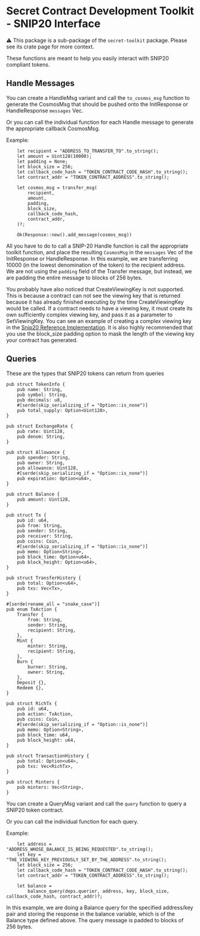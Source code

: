 # Secret Contract Development Toolkit - SNIP20 Interface

⚠️ This package is a sub-package of the `secret-toolkit` package. Please see its crate page for more context.

These functions are meant to help you easily interact with SNIP20 compliant tokens.  

## Handle Messages

You can create a HandleMsg variant and call the `to_cosmos_msg` function to generate the CosmosMsg that should be pushed onto the InitResponse or HandleResponse `messages` Vec.

Or you can call the individual function for each Handle message to generate the appropriate callback CosmosMsg.

Example:

```ignore
    let recipient = "ADDRESS_TO_TRANSFER_TO".to_string();
    let amount = Uint128(10000);
    let padding = None;
    let block_size = 256;
    let callback_code_hash = "TOKEN_CONTRACT_CODE_HASH".to_string();
    let contract_addr = "TOKEN_CONTRACT_ADDRESS".to_string();

    let cosmos_msg = transfer_msg(
        recipient,
        amount,
        padding,
        block_size,
        callback_code_hash,
        contract_addr,
    )?;

    Ok(Response::new().add_message(cosmos_msg))
```

All you have to do to call a SNIP-20 Handle function is call the appropriate toolkit function, and place the resulting `CosmosMsg` in the `messages` Vec of the InitResponse or HandleResponse.  In this example, we are transferring 10000 (in the lowest denomination of the token) to the recipient address.  We are not using the `padding` field of the Transfer message, but instead, we are padding the entire message to blocks of 256 bytes.

You probably have also noticed that CreateViewingKey is not supported.  This is because a contract can not see the viewing key that is returned because it has already finished executing by the time CreateViewingKey would be called.  If a contract needs to have a viewing key, it must create its own sufficiently complex viewing key, and pass it as a parameter to SetViewingKey. You can see an example of creating a complex viewing key in the [Snip20 Reference Implementation](http://github.com/enigmampc/snip20-reference-impl).  It is also highly recommended that you use the block_size padding option to mask the length of the viewing key your contract has generated.

## Queries

These are the types that SNIP20 tokens can return from queries

```ignore
pub struct TokenInfo {
    pub name: String,
    pub symbol: String,
    pub decimals: u8,
    #[serde(skip_serializing_if = "Option::is_none")]
    pub total_supply: Option<Uint128>,
}

pub struct ExchangeRate {
    pub rate: Uint128,
    pub denom: String,
}

pub struct Allowance {
    pub spender: String,
    pub owner: String,
    pub allowance: Uint128,
    #[serde(skip_serializing_if = "Option::is_none")]
    pub expiration: Option<u64>,
}

pub struct Balance {
    pub amount: Uint128,
}

pub struct Tx {
    pub id: u64,
    pub from: String,
    pub sender: String,
    pub receiver: String,
    pub coins: Coin,
    #[serde(skip_serializing_if = "Option::is_none")]
    pub memo: Option<String>,
    pub block_time: Option<u64>,
    pub block_height: Option<u64>,
}

pub struct TransferHistory {
    pub total: Option<u64>,
    pub txs: Vec<Tx>,
}

#[serde(rename_all = "snake_case")]
pub enum TxAction {
    Transfer {
        from: String,
        sender: String,
        recipient: String,
    },
    Mint {
        minter: String,
        recipient: String,
    },
    Burn {
        burner: String,
        owner: String,
    },
    Deposit {},
    Redeem {},
}

pub struct RichTx {
    pub id: u64,
    pub action: TxAction,
    pub coins: Coin,
    #[serde(skip_serializing_if = "Option::is_none")]
    pub memo: Option<String>,
    pub block_time: u64,
    pub block_height: u64,
}

pub struct TransactionHistory {
    pub total: Option<u64>,
    pub txs: Vec<RichTx>,
}

pub struct Minters {
    pub minters: Vec<String>,
}
```

You can create a QueryMsg variant and call the `query` function to query a SNIP20 token contract.

Or you can call the individual function for each query.

Example:

```ignore
    let address = "ADDRESS_WHOSE_BALANCE_IS_BEING_REQUESTED".to_string();
    let key = "THE_VIEWING_KEY_PREVIOUSLY_SET_BY_THE_ADDRESS".to_string();
    let block_size = 256;
    let callback_code_hash = "TOKEN_CONTRACT_CODE_HASH".to_string();
    let contract_addr = "TOKEN_CONTRACT_ADDRESS".to_string();

    let balance =
        balance_query(deps.querier, address, key, block_size, callback_code_hash, contract_addr)?;
```

In this example, we are doing a Balance query for the specified address/key pair and storing the response in the balance variable, which is of the Balance type defined above.  The query message is padded to blocks of 256 bytes.
